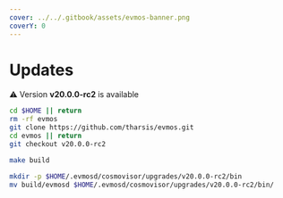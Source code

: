 ```yaml
---
cover: ../../.gitbook/assets/evmos-banner.png
coverY: 0
---
```


# Updates

⚠️ Version **v20.0.0-rc2** is available

```bash
cd $HOME || return
rm -rf evmos
git clone https://github.com/tharsis/evmos.git
cd evmos || return
git checkout v20.0.0-rc2

make build

mkdir -p $HOME/.evmosd/cosmovisor/upgrades/v20.0.0-rc2/bin
mv build/evmosd $HOME/.evmosd/cosmovisor/upgrades/v20.0.0-rc2/bin/
```
